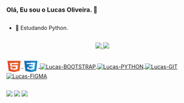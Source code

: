 ### Olá, Eu sou o Lucas Oliveira. 👋

##


- 🌱 Estudando Python.


##

<div align="center">
  <a href="https://github.com/lucas-ioliveira">
  <img height="180em" src="https://github-readme-stats.vercel.app/api?username=lucas-ioliveira&show_icons=true&theme=dark&include_all_commits=true&count_private=true"/>
  <img height="180em" src="https://github-readme-stats.vercel.app/api/top-langs/?username=lucas-ioliveira&layout=compact&langs_count=7&theme=dark"/>
</div>

  ##
  
  <div style="display: inline_block">
  
  <img align="center" alt="Lucas-HTML" height="30" width="40" src="https://raw.githubusercontent.com/devicons/devicon/master/icons/html5/html5-original.svg">
  <img align="center" alt="Lucas-CSS" height="30" width="40" src="https://raw.githubusercontent.com/devicons/devicon/master/icons/css3/css3-original.svg">
  <img align="center" alt="Lucas-BOOTSTRAP" height="30" width="40" src="https://cdn.jsdelivr.net/gh/devicons/devicon/icons/bootstrap/bootstrap-original.svg"> 
  <img align="center" alt="Lucas-PYTHON" height="30" width="40" src="https://cdn.jsdelivr.net/gh/devicons/devicon/icons/python/python-original.svg">         
  <img align="center" alt="Lucas-GIT" height="30" width="40" src="https://cdn.jsdelivr.net/gh/devicons/devicon/icons/git/git-original.svg">       
  <img align="center" alt="Lucas-FIGMA" height="30" width="40" src="https://cdn.jsdelivr.net/gh/devicons/devicon/icons/figma/figma-original.svg">
    
  </div>        
 
  ##
  
  <div>
    <a href="https://www.linkedin.com/in/lucas-ioliveira8014a5232/" target="_blank"><img src="https://img.shields.io/badge/-LinkedIn-%230077B5?style=for-the-badge&logo=linkedin&logoColor=white" target="_blank"></a> 
    <a href = "mailto:lucasio2008@gmail.com"><img src="https://img.shields.io/badge/-Gmail-%23333?style=for-the-badge&logo=gmail&logoColor=white" target="_blank"></a>
    <a href="https://instagram.com/lucas_ioliveira/" target="_blank"><img src="https://img.shields.io/badge/-Instagram-%23E4405F?style=for-the-badge&logo=instagram&logoColor=white" target="_blank"></a>
  </div>
 
 
  
  
  
          

